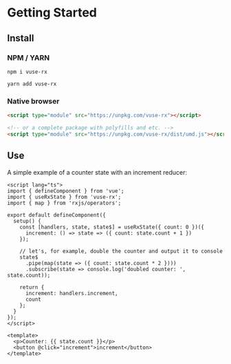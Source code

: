# Getting Started

## Install

### NPM / YARN
`npm i vuse-rx`

`yarn add vuse-rx`

### Native browser

```html
<script type="module" src="https://unpkg.com/vuse-rx"></script>

<!-- or a complete package with polyfills and etc. -->
<script type="module" src="https://unpkg.com/vuse-rx/dist/umd.js"></script>
```

## Use

A simple example of a counter state with an increment reducer:

<ClientOnly>
  <CounterDemo/>
</ClientOnly>


```vue{3,8-10,26,27}
<script lang="ts">
import { defineComponent } from 'vue';
import { useRxState } from 'vuse-rx';
import { map } from 'rxjs/operators';

export default defineComponent({
  setup() {
    const [handlers, state, state$] = useRxState({ count: 0 })({
      increment: () => state => ({ count: state.count + 1 })
    });

    // let's, for example, double the counter and output it to console
    state$
      .pipe(map(state => ({ count: state.count * 2 })))
      .subscribe(state => console.log('doubled counter: ', state.count));

    return {
      increment: handlers.increment,
      count
    };
  }
});
</script>

<template>
  <p>Counter: {{ state.count }}</p>
  <button @click="increment">increment</button>
</template>
```
